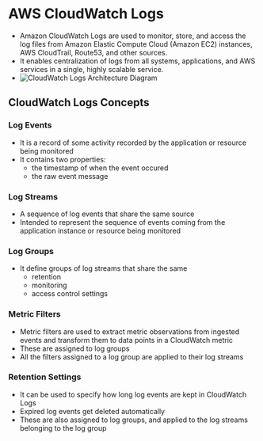 # AWS CloudWatch Logs

- Amazon CloudWatch Logs are used to monitor, store, and access the log files from Amazon Elastic Compute Cloud (Amazon EC2) instances, AWS CloudTrail, Route53, and other sources.
- It enables centralization of logs from all systems, applications, and AWS services in a single, highly scalable service.
- ![CloudWatch Logs Architecture Diagram](https://miro.medium.com/max/1400/1*tliaClRKRUZPBrjvo0_0Zw.jpeg)

## CloudWatch Logs Concepts

### Log Events

- It is a record of some activity recorded by the application or resource being monitored
- It contains two properties:
  - the timestamp of when the event occured
  - the raw event message

### Log Streams

- A sequence of log events that share the same source
- Intended to represent the sequence of events coming from the application instance or resource being monitored

### Log Groups

- It define groups of log streams that share the same
  - retention
  - monitoring
  - access control settings

### Metric Filters

- Metric filters are used to extract metric observations from ingested events and transform them to data points in a CloudWatch metric
- These are assigned to log groups
- All the filters assigned to a log group are applied to their log streams

### Retention Settings

- It can be used to specify how long log events are kept in CloudWatch Logs
- Expired log events get deleted automatically
- These are also assigned to log groups, and applied to the log streams belonging to the log group
